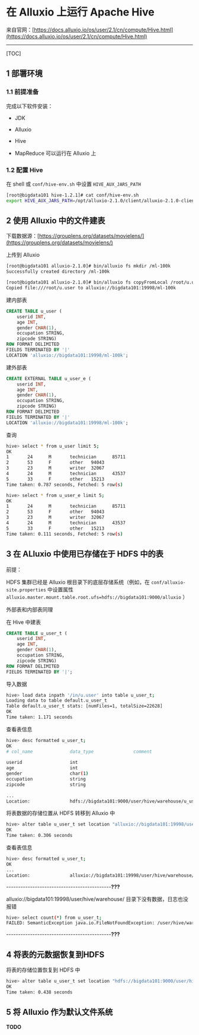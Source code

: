 # 在 Alluxio 上运行 Apache Hive

来自官网：[https://docs.alluxio.io/os/user/2.1/cn/compute/Hive.html](https://docs.alluxio.io/os/user/2.1/cn/compute/Hive.html)

------------------------------------------------------

[TOC]

## 1 部署环境

### 1.1 前提准备

完成以下软件安装：

- JDK

- Alluxio

- Hive

- MapReduce 可以运行在 Alluxio 上

### 1.2 配置 Hive

在 shell 或 `conf/hive-env.sh` 中设置 `HIVE_AUX_JARS_PATH`

```sh
[root@bigdata101 hive-1.2.1]# cat conf/hive-env.sh
export HIVE_AUX_JARS_PATH=/opt/alluxio-2.1.0/client/alluxio-2.1.0-client.jar:${HIVE_AUX_JARS_PATH}
```

## 2 使用 Alluxio 中的文件建表

下载数据源：[https://grouplens.org/datasets/movielens/](https://grouplens.org/datasets/movielens/)

上传到 Alluxio

```sh
[root@bigdata101 alluxio-2.1.0]# bin/alluxio fs mkdir /ml-100k
Successfully created directory /ml-100k

[root@bigdata101 alluxio-2.1.0]# bin/alluxio fs copyFromLocal /root/u.user alluxio://bigdata101:19998//ml-100k
Copied file:///root/u.user to alluxio://bigdata101:19998/ml-100k
```

建内部表

```sql
CREATE TABLE u_user (
    userid INT,
    age INT,
    gender CHAR(1),
    occupation STRING,
    zipcode STRING)
ROW FORMAT DELIMITED
FIELDS TERMINATED BY '|'
LOCATION 'alluxio://bigdata101:19998/ml-100k';
```

建外部表

```sql
CREATE EXTERNAL TABLE u_user_e (
    userid INT,
    age INT,
    gender CHAR(1),
    occupation STRING,
    zipcode STRING)
ROW FORMAT DELIMITED
FIELDS TERMINATED BY '|'
LOCATION 'alluxio://bigdata101:19998/ml-100k';
```

查询

```sh
hive> select * from u_user limit 5;
OK
1       24      M       technician      85711
2       53      F       other   94043
3       23      M       writer  32067
4       24      M       technician      43537
5       33      F       other   15213
Time taken: 0.787 seconds, Fetched: 5 row(s)

hive> select * from u_user_e limit 5;
OK
1       24      M       technician      85711
2       53      F       other   94043
3       23      M       writer  32067
4       24      M       technician      43537
5       33      F       other   15213
Time taken: 0.111 seconds, Fetched: 5 row(s)
```

## 3 在 ALluxio 中使用已存储在于 HDFS 中的表

前提：

HDFS 集群已经是 Alluxio 根目录下的底层存储系统（例如，在 `conf/alluxio-site.properties` 中设置属性 `alluxio.master.mount.table.root.ufs=hdfs://bigdata101:9000/alluxio` ）

外部表和内部表同理

在 Hive 中建表

```sql
CREATE TABLE u_user_t (
    userid INT,
    age INT,
    gender CHAR(1),
    occupation STRING,
    zipcode STRING)
ROW FORMAT DELIMITED
FIELDS TERMINATED BY '|';
```

导入数据

```sh
hive> load data inpath '/in/u.user' into table u_user_t;
Loading data to table default.u_user_t
Table default.u_user_t stats: [numFiles=1, totalSize=22628]
OK
Time taken: 1.171 seconds
```

查看表信息

```sh
hive> desc formatted u_user_t;
OK
# col_name              data_type               comment             
                 
userid                  int                                         
age                     int                                         
gender                  char(1)                                     
occupation              string                                      
zipcode                 string                                      
                 
...                     
Location:               hdfs://bigdata101:9000/user/hive/warehouse/u_user_t                 
```

将表数据的存储位置从 HDFS 转移到 Alluxio 中

```sh
hive> alter table u_user_t set location "alluxio://bigdata101:19998/user/hive/warehouse/u_user_t";
OK
Time taken: 0.306 seconds
```

查看表信息

```sh
hive> desc formatted u_user_t;
OK
...                    
Location:               alluxio://bigdata101:19998/user/hive/warehouse/u_user_t
```
--------------------------------------------**???**

alluxio://bigdata101:19998/user/hive/warehouse/ 目录下没有数据，日志也没报错

```sh
hive> select count(*) from u_user_t;
FAILED: SemanticException java.io.FileNotFoundException: /user/hive/warehouse/u_user_t
```

--------------------------------------------**???**

## 4 将表的元数据恢复到HDFS

将表的存储位置恢复到 HDFS 中

```sh
hive> alter table u_user_t set location "hdfs://bigdata101:9000/user/hive/warehouse/u_user_t";
OK
Time taken: 0.438 seconds
```

## 5 将 Alluxio 作为默认文件系统 

**TODO**